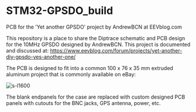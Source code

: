 # STM32-GPSDO_build
PCB for the 'Yet another GPSDO' project by AndrewBCN at EEVblog.com

This repository is a place to share the Diptrace schematic and PCB design for the 10MHz GPSDO designed by AndrewBCN.
This project is documented and discussed at: https://www.eevblog.com/forum/projects/yet-another-diy-gpsdo-yes-another-one/

The PCB is designed to fit into a common 100 x 76 x 35 mm extruded aluminum project that is commonly available on eBay:

![s-l1600](https://github.com/vindoline/STM32-GPSDO_build/assets/2212487/7cb8f290-8030-44d4-8aaf-4e12ccee9906)

The blank endpanels for the case are replaced with custom designed PCB panels with cutouts for the BNC jacks, GPS antenna, power, etc.
